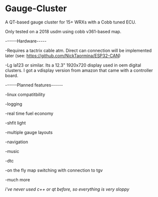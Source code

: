 # Gauge-Cluster
A QT-based gauge cluster for 15+ WRXs with a Cobb tuned ECU.

Only tested on a 2018 usdm using cobb v361-based map.



------Hardware-----

-Requires a tactrix cable atm. Direct can connection will be implemented later (see: https://github.com/NickTaormina/ESP32-CAN)

-Lg la123 or similar. Its a 12.3" 1920x720 display used in oem digital clusters. I got a vdisplay version from amazon that came with a controller board.

------Planned features------

-linux compatitbility

-logging

-real time fuel economy

-shfit light

-multiple gauge layouts

-navigation

-music 

-dtc 

-on the fly map switching with connection to tgv

-much more


*i've never used c++ or qt before, so everything is very sloppy*
